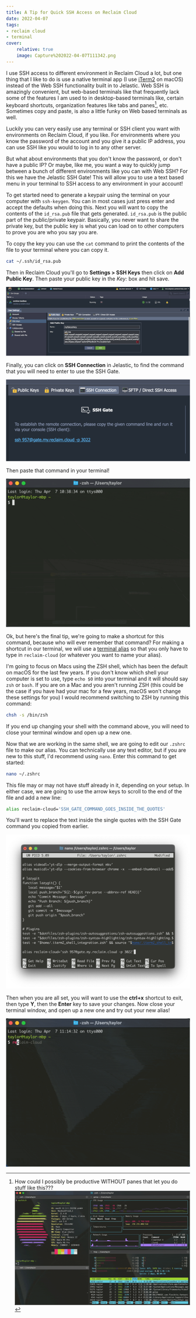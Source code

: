 ```yaml
---
title: A Tip for Quick SSH Access on Reclaim Cloud
date: 2022-04-07
tags:
- reclaim cloud
- terminal
cover:
    relative: true
    image: Capture%202022-04-07T111342.png
---
```

I use SSH access to different environment in Reclaim Cloud a lot, but one thing that I like to do is use a native terminal app (I use [iTerm2](https://iterm2.com) on macOS) instead of the Web SSH functionality built in to Jelastic. Web SSH is amazingly convenient, but web-based terminals like that frequently lack some of the features I am used to in desktop-based terminals like, certain keyboard shortcuts, organization features like tabs and panes[^1], etc. Sometimes copy and paste, is also a little funky on Web based terminals as well. 

[^1]: How could I possibly be productive WITHOUT panes that let you do stuff like this???![Screenshot of a terminal window with 4 panes, neofetch, gotop, htop, and sl clockwise starting from the top left, lots of nonsense](Capture%202022-04-07T100415.gif)

Luckily you can very easily use any terminal or SSH client you want with environments on Reclaim Cloud, if you like. For  environments where you know the password of the account and you give it a public IP address, you can use SSH like you would to log in to any other server. 

But what about environments that you don't know the password, or don't have a public IP? Or maybe, like me, you want a way to quickly jump between a bunch of different environments like you can with Web SSH? For this we have the Jelastic SSH Gate! This will allow you to use a text based menu in your terminal to SSH access to any environment in your account!

To get started  need to generate a keypair using the terminal on your computer with `ssh-keygen`. You can in most cases just press enter and accept the defaults when doing this. Next you will want to copy the contents of the `id_rsa.pub` file that gets generated. `id_rsa.pub` is the public part of the public/private keypair. Basically, you never want to share the private key, but the public key is what you can load on to other computers to prove you are who you say you are. 

To copy the key you can use the `cat` command to print the contents of the file to your terminal where you can copy it.

```bash
cat ~/.ssh/id_rsa.pub
```

Then in Reclaim Cloud you'll go to  **Settings > SSH Keys** then click on **Add Public Key**. Then paste your public key in the *Key:* box and hit save.

![Screenshot of Jelastic's Public Key screeen](Capture%202022-04-07T102733.png)

Finally, you can click on **SSH Connection** in Jelastic, to find the command that you will need to enter to use the SSH Gate.

![Screenshot of the SSH Connection Tab](Capture%202022-04-07T103415.png)

Then paste that command in your terminal!

![](Capture%202022-04-07T104035.gif)

Ok, but here's the final tip, we're going to make a shortcut for this command, because who will ever remember that command? For making a shortcut in our terminal, we will use a [terminal alias](https://jonsuh.com/blog/bash-command-line-shortcuts/) so that you only have to type in `reclaim-cloud` (or whatever you want to name your alias).

I'm going to focus on Macs using the ZSH shell, which has been the default on macOS for the last few years. If you don't know which shell your computer is set to use, type `echo $0` into your terminal and it will should say `zsh` or `bash`. If you are on a Mac and you aren't running ZSH (this could be the case if you have had your mac for a few years, macOS won't change these settings for you) I would recommend switching to ZSH by running this command:
```bash
chsh -s /bin/zsh
```
If you end up changing your shell with the command above, you will need to close your terminal window and open up a new one. 

Now that we are working in the same shell, we are going to edit our `.zshrc` file to make our alias. You can technically use any text editor, but if you are new to this stuff, I'd recommend using `nano`. Enter this command to get started:
```bash
nano ~/.zshrc
```

This file may or may not have stuff already in it, depending on your setup. In either case, we are going to use the arrow keys to scroll to the end of the file and add a new line:

```bash
alias reclaim-cloud='SSH_GATE_COMMAND_GOES_INSIDE_THE_QUOTES'
```

You'll want to replace the text inside the single quotes with the SSH Gate command you copied from earlier.

![screenshot of nano editing .zshrc](Capture%202022-04-07T110932.png)

Then when you are all set, you will want to use the **ctrl+x** shortcut to exit, then type **Y**, then the **Enter** key to save your changes.  Now close your terminal window, and open up a new one and try out your new alias!

![testing out the alias](Capture%202022-04-07T111447.gif)